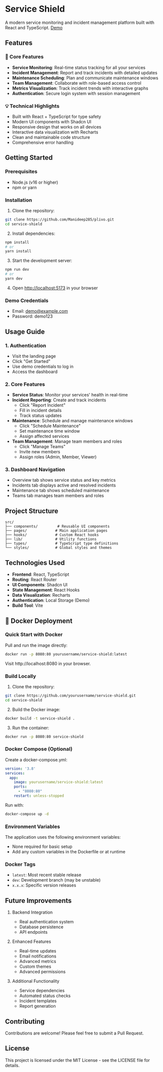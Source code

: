 # Service Shield

A modern service monitoring and incident management platform built with React and TypeScript.
[Demo](https://9eec430a-b5ac-41f3-ba1a-21964ffec043-00-2www4gppjvj5e.worf.replit.dev/)
## Features

### 🚀 Core Features
- **Service Monitoring**: Real-time status tracking for all your services
- **Incident Management**: Report and track incidents with detailed updates
- **Maintenance Scheduling**: Plan and communicate maintenance windows
- **Team Management**: Collaborate with role-based access control
- **Metrics Visualization**: Track incident trends with interactive graphs
- **Authentication**: Secure login system with session management

### 💡 Technical Highlights
- Built with React + TypeScript for type safety
- Modern UI components with Shadcn UI
- Responsive design that works on all devices
- Interactive data visualization with Recharts
- Clean and maintainable code structure
- Comprehensive error handling

## Getting Started

### Prerequisites
- Node.js (v16 or higher)
- npm or yarn

### Installation
1. Clone the repository:
```bash
git clone https://github.com/Manideep285/plivo.git
cd service-shield
```

2. Install dependencies:
```bash
npm install
# or
yarn install
```

3. Start the development server:
```bash
npm run dev
# or
yarn dev
```

4. Open [http://localhost:5173](http://localhost:5173) in your browser

### Demo Credentials
- Email: demo@example.com
- Password: demo123

## Usage Guide

### 1. Authentication
- Visit the landing page
- Click "Get Started"
- Use demo credentials to log in
- Access the dashboard

### 2. Core Features
- **Service Status**: Monitor your services' health in real-time
- **Incident Reporting**: Create and track incidents
  - Click "Report Incident"
  - Fill in incident details
  - Track status updates
- **Maintenance**: Schedule and manage maintenance windows
  - Click "Schedule Maintenance"
  - Set maintenance time window
  - Assign affected services
- **Team Management**: Manage team members and roles
  - Click "Manage Teams"
  - Invite new members
  - Assign roles (Admin, Member, Viewer)

### 3. Dashboard Navigation
- Overview tab shows service status and key metrics
- Incidents tab displays active and resolved incidents
- Maintenance tab shows scheduled maintenance
- Teams tab manages team members and roles

## Project Structure
```
src/
├── components/         # Reusable UI components
├── pages/             # Main application pages
├── hooks/             # Custom React hooks
├── lib/               # Utility functions
├── types/             # TypeScript type definitions
└── styles/            # Global styles and themes
```

## Technologies Used
- **Frontend**: React, TypeScript
- **Routing**: React Router
- **UI Components**: Shadcn UI
- **State Management**: React Hooks
- **Data Visualization**: Recharts
- **Authentication**: Local Storage (Demo)
- **Build Tool**: Vite

## 🐳 Docker Deployment

### Quick Start with Docker

Pull and run the image directly:
```bash
docker run -p 8080:80 yourusername/service-shield:latest
```
Visit http://localhost:8080 in your browser.

### Build Locally

1. Clone the repository:
```bash
git clone https://github.com/yourusername/service-shield.git
cd service-shield
```

2. Build the Docker image:
```bash
docker build -t service-shield .
```

3. Run the container:
```bash
docker run -p 8080:80 service-shield
```

### Docker Compose (Optional)

Create a docker-compose.yml:
```yaml
version: '3.8'
services:
  app:
    image: yourusername/service-shield:latest
    ports:
      - "8080:80"
    restart: unless-stopped
```

Run with:
```bash
docker-compose up -d
```

### Environment Variables

The application uses the following environment variables:
- None required for basic setup
- Add any custom variables in the Dockerfile or at runtime

### Docker Tags

- `latest`: Most recent stable release
- `dev`: Development branch (may be unstable)
- `x.x.x`: Specific version releases

## Future Improvements
1. Backend Integration
   - Real authentication system
   - Database persistence
   - API endpoints

2. Enhanced Features
   - Real-time updates
   - Email notifications
   - Advanced metrics
   - Custom themes
   - Advanced permissions

3. Additional Functionality
   - Service dependencies
   - Automated status checks
   - Incident templates
   - Report generation

## Contributing
Contributions are welcome! Please feel free to submit a Pull Request.

## License
This project is licensed under the MIT License - see the LICENSE file for details.
